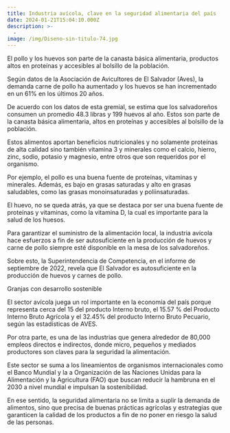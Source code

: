 ```yaml
---
title: Industria avícola, clave en la seguridad alimentaria del país
date: 2024-01-21T15:04:10.000Z
description: >-
  -
image: /img/Diseno-sin-titulo-74.jpg
---
```


El pollo y los huevos son parte de la canasta básica alimentaria, productos altos en proteínas y accesibles al bolsillo de la población. 

Según datos de la Asociación de Avicultores de El Salvador (Aves), la demanda carne de pollo ha aumentado y los huevos se han incrementado en un 61% en los últimos 20 años.

De acuerdo con los datos de esta gremial, se estima que los salvadoreños consumen un promedio 48.3 libras y 199 huevos al año. Estos son parte de la canasta básica alimentaria, altos en proteínas y accesibles al bolsillo de la población.

Estos alimentos aportan beneficios nutricionales y no solamente proteínas de alta calidad sino también vitamina 3 y minerales como el calcio, hierro, zinc, sodio, potasio y magnesio, entre otros que son requeridos por el organismo.

Por ejemplo, el pollo es una buena fuente de proteínas, vitaminas y minerales. Además, es bajo en grasas saturadas y alto en grasas saludables, como las grasas monoinsaturadas y poliinsaturadas.

El huevo, no se queda atrás, ya que se destaca por ser una buena fuente de proteínas y vitaminas, como la vitamina D, la cual es importante para la salud de los huesos. 

Para garantizar el suministro de la alimentación local, la industria avícola hace esfuerzos a fin de ser autosuficiente en la producción de huevos y carne de pollo siempre esté disponible en la mesa de los salvadoreños.

Sobre esto, la Superintendencia de Competencia, en el informe de septiembre de 2022, revela que El Salvador es autosuficiente en la producción de huevos y carnes de pollo.

Granjas con desarrollo sostenible

El sector avícola juega un rol importante en la economía del país porque representa cerca del 15 del producto Interno bruto, el 15.57 % del Producto Interno Bruto Agrícola y el 32.45% del producto Interno Bruto Pecuario, según las estadísticas de AVES.

Por otra parte, es una de las industrias que genera alrededor de 80,000 empleos directos e indirectos, donde micro, pequeños y mediados productores son claves para la seguridad la alimentación.

Este sector se suma a los lineamientos de organismos internacionales como el Banco Mundial y la a Organización de las Naciones Unidas para la Alimentación y la Agricultura (FAO) que buscan reducir la hambruna en el 2030 a nivel mundial e impulsan la sostenibilidad.

En ese sentido, la seguridad alimentaria no se limita a suplir la demanda de alimentos, sino que precisa de buenas prácticas agrícolas y estrategias que garanticen la calidad de los productos a fin de no poner en riesgo la salud de las personas.
